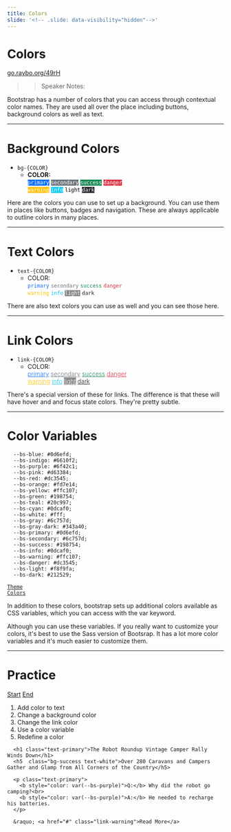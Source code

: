 ```yaml
---
title: Colors
slide: '<!-- .slide: data-visibility="hidden"-->'
---
```


<!-- .slide: data-state="layout-title" class="bg-dark"-->

# Colors

<div class="slide-link"><a href="https://go.raybo.org/49rH"><i class="fab fa-slideshare"></i> go.raybo.org/49rH</a></div>

> > Speaker Notes:

Bootstrap has a number of colors that you can access through contextual color names. They are used all over the place including buttons, background colors as well as text.

---

<!-- .slide: data-state="layout-code-list" -->

# Background Colors

- `bg-{COLOR}`
  - <b>COLOR:</b><br>
    <code class="btn btn-secondary" style="border: transparent; background:#0d6efd; color: white">primary</code>
    <code class="btn btn-secondary" style="border: transparent; background:#6c757d; color: white">secondary</code>
    <code class="btn btn-secondary" style="border: transparent; background:#198754; color: white">success</code>
    <code class="btn btn-secondary" style="border: transparent; background:#dc3545; color: white">danger</code><br>
    <code class="btn btn-secondary" style="border: transparent; background:#ffc107; color: white">warning</code>
    <code class="btn btn-secondary" style="border: transparent; background:#0dcaf0; color: white">info</code>
    <code class="btn btn-secondary" style="border: transparent; background:#f8f9fa; color: black">light</code>
    <code class="btn btn-secondary" style="border: transparent; background:#212529; color: white">dark</code>

> >

Here are the colors you can use to set up a background. You can use them in places like buttons, badges and navigation. These are always applicable to outline colors in many places.

---

<!-- .slide: data-state="layout-code-list" -->

# Text Colors

- `text-{COLOR}`
  - COLOR:<br>
    <code class="btn btn-outline-secondary" style="background:transparent; color: #0d6efd">primary</code>
    <code class="btn btn-outline-secondary" style="background:transparent; color: #6c757d">secondary</code>
    <code class="btn btn-outline-secondary" style="background:transparent; color: #198754">success</code>
    <code class="btn btn-outline-secondary" style="background:transparent; color: #dc3545">danger</code><br>
    <code class="btn btn-outline-secondary" style="background:transparent; color: #ffc107">warning</code>
    <code class="btn btn-outline-secondary" style="background:transparent; color: #0dcaf0">info</code>
    <code class="btn btn-outline-secondary" style="background:#888; color: #f8f9fa">light</code>
    <code class="btn btn-outline-secondary" style="background:transparent; color: #212529">dark</code>

> >

There are also text colors you can use as well and you can see those here.

---

<!-- .slide: data-state="layout-code-list" -->

# Link Colors

- `link-{COLOR}`
  - COLOR:<br>
    <a href="#" class="link-secondary d-inline-block m-1 p-1" style="font-weight: 300; text-decoration: underline; background:transparent; color: #0d6efd">primary</a>
    <a href="#" class="link-secondary d-inline-block m-1 p-1" style="font-weight: 300; text-decoration: underline; background:transparent; color: #6c757d">secondary</a>
    <a href="#" class="link-secondary d-inline-block m-1 p-1" style="font-weight: 300; text-decoration: underline; background:transparent; color: #198754">success</a>
    <a href="#" class="link-secondary d-inline-block m-1 p-1" style="font-weight: 300; text-decoration: underline; background:transparent; color: #dc3545">danger</a><br>
    <a href="#" class="link-secondary d-inline-block m-1 p-1" style="font-weight: 300; text-decoration: underline; background:transparent; color: #ffc107">warning</a>
    <a href="#" class="link-secondary d-inline-block m-1 p-1" style="font-weight: 300; text-decoration: underline; background:transparent; color: #0dcaf0">info</a>
    <a href="#" class="link-secondary d-inline-block m-1 p-1" style="font-weight: 300; text-decoration: underline; background:#888; color: #f8f9fa">light</a>
    <a href="#" class="link-secondary d-inline-block m-1 p-1" style="font-weight: 300; text-decoration: underline; background:transparent; color: #212529">dark</a>

> >

There's a special version of these for links. The difference is that these will have hover and and focus state colors. They're pretty subtle.

---

<!-- .slide: data-state="layout-code-list" -->

# Color Variables

```
  --bs-blue: #0d6efd;
  --bs-indigo: #6610f2;
  --bs-purple: #6f42c1;
  --bs-pink: #d63384;
  --bs-red: #dc3545;
  --bs-orange: #fd7e14;
  --bs-yellow: #ffc107;
  --bs-green: #198754;
  --bs-teal: #20c997;
  --bs-cyan: #0dcaf0;
  --bs-white: #fff;
  --bs-gray: #6c757d;
  --bs-gray-dark: #343a40;
  --bs-primary: #0d6efd;
  --bs-secondary: #6c757d;
  --bs-success: #198754;
  --bs-info: #0dcaf0;
  --bs-warning: #ffc107;
  --bs-danger: #dc3545;
  --bs-light: #f8f9fa;
  --bs-dark: #212529;
```

<a href="https://getbootstrap.com/docs/5.0/customize/color/#theme-colors" target="_blank"><code class="code-exciting mt-3">Theme Colors</code></a>

> >

In addition to these colors, bootstrap sets up additional colors available as CSS variables, which you can access with the var keyword.

Although you can use these variables. If you really want to customize your colors, it's best to use the Sass version of Bootsrap. It has a lot more color variables and it's much easier to customize them.

---

<!-- .slide: data-state="layout-title" class="bg-dark"-->

# Practice

<div class="btn-group mt-3" role="group" aria-label="Basic example">
  <a type="button" class="animate__animated animate__backInLeft btn btn-lg btn-exciting text-white" href="https://codepen.io/planetoftheweb/pen/zYNdxJz" target="_blank">Start</a>
  <a type="button" class="animate__animated animate__backInRight animate__slow btn btn-lg btn-primary text-white" href="https://codepen.io/planetoftheweb/pen/zYNdxWw?editors=1100" target="_blank">End</a>
</div>

1. Add color to text
1. Change a background color
1. Change the link color
1. Use a color variable
1. Redefine a color

> >

```
  <h1 class="text-primary">The Robot Roundup Vintage Camper Rally Winds Down</h1>
  <h5  class="bg-success text-white">Over 280 Caravans and Campers Gather and Glamp from All Corners of the Country</h5>

  <p class="text-primary">
    <b style="color: var(--bs-purple)">Q:</b> Why did the robot go camping?<br>
    <b style="color: var(--bs-purple)">A:</b> He needed to recharge his batteries.
  </p>

  &raquo; <a href="#" class="link-warning">Read More</a>
```
